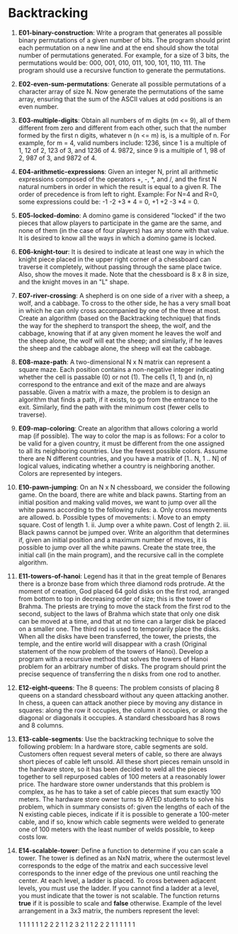 # Backtracking

1) **E01-binary-construction**: Write a program that generates all possible binary permutations of a given number of bits. The program should print each permutation on a new line and at the end should show the total number of permutations generated. For example, for a size of 3 bits, the permutations would be: 000, 001, 010, 011, 100, 101, 110, 111. The program should use a recursive function to generate the permutations.

2) **E02-even-sum-permutations**: Generate all possible permutations of a character array of size N. Now generate the permutations of the same array, ensuring that the sum of the ASCII values at odd positions is an even number.

3) **E03-multiple-digits**: Obtain all numbers of m digits (m <= 9), all of them different from zero and different from each other, such that the number formed by the first n digits, whatever n (n <= m) is, is a multiple of n. For example, for m = 4, valid numbers include: 1236, since 1 is a multiple of 1, 12 of 2, 123 of 3, and 1236 of 4. 9872, since 9 is a multiple of 1, 98 of 2, 987 of 3, and 9872 of 4.

4) **E04-arithmetic-expressions**: Given an integer N, print all arithmetic expressions composed of the operators +, -, *, and /, and the first N natural numbers in order in which the result is equal to a given R. The order of precedence is from left to right. Example: For N=4 and R=0, some expressions could be: -1 -2 +3 * 4 = 0, +1 +2 -3 *4 = 0.

5) **E05-locked-domino**: A domino game is considered "locked" if the two pieces that allow players to participate in the game are the same, and none of them (in the case of four players) has any stone with that value. It is desired to know all the ways in which a domino game is locked.

6) **E06-knight-tour**: It is desired to indicate at least one way in which the knight piece placed in the upper right corner of a chessboard can traverse it completely, without passing through the same place twice. Also, show the moves it made. Note that the chessboard is 8 x 8 in size, and the knight moves in an "L" shape.

7) **E07-river-crossing**: A shepherd is on one side of a river with a sheep, a wolf, and a cabbage. To cross to the other side, he has a very small boat in which he can only cross accompanied by one of the three at most. Create an algorithm (based on the Backtracking technique) that finds the way for the shepherd to transport the sheep, the wolf, and the cabbage, knowing that if at any given moment he leaves the wolf and the sheep alone, the wolf will eat the sheep; and similarly, if he leaves the sheep and the cabbage alone, the sheep will eat the cabbage.

8) **E08-maze-path**: A two-dimensional N x N matrix can represent a square maze. Each position contains a non-negative integer indicating whether the cell is passable (0) or not (1). The cells (1, 1) and (n, n) correspond to the entrance and exit of the maze and are always passable. Given a matrix with a maze, the problem is to design an algorithm that finds a path, if it exists, to go from the entrance to the exit. Similarly, find the path with the minimum cost (fewer cells to traverse).

9) **E09-map-coloring**: Create an algorithm that allows coloring a world map (if possible). The way to color the map is as follows: For a color to be valid for a given country, it must be different from the one assigned to all its neighboring countries. Use the fewest possible colors. Assume there are N different countries, and you have a matrix of [1.. N, 1 .. N] of logical values, indicating whether a country is neighboring another. Colors are represented by integers.

10) **E10-pawn-jumping**: On an N x N chessboard, we consider the following game. On the board, there are white and black pawns. Starting from an initial position and making valid moves, we want to jump over all the white pawns according to the following rules:
    a. Only cross movements are allowed.
    b. Possible types of movements:
        i. Move to an empty square. Cost of length 1.
        ii. Jump over a white pawn. Cost of length 2.
        iii. Black pawns cannot be jumped over.
    Write an algorithm that determines if, given an initial position and a maximum number of moves, it is possible to jump over all the white pawns. Create the state tree, the initial call (in the main program), and the recursive call in the complete algorithm.

11) **E11-towers-of-hanoi**: Legend has it that in the great temple of Benares there is a bronze base from which three diamond rods protrude. At the moment of creation, God placed 64 gold disks on the first rod, arranged from bottom to top in decreasing order of size; this is the tower of Brahma. The priests are trying to move the stack from the first rod to the second, subject to the laws of Brahma which state that only one disk can be moved at a time, and that at no time can a larger disk be placed on a smaller one. The third rod is used to temporarily place the disks. When all the disks have been transferred, the tower, the priests, the temple, and the entire world will disappear with a crash (Original statement of the now problem of the towers of Hanoi). Develop a program with a recursive method that solves the towers of Hanoi problem for an arbitrary number of disks. The program should print the precise sequence of transferring the n disks from one rod to another.

12) **E12-eight-queens**: The 8 queens: The problem consists of placing 8 queens on a standard chessboard without any queen attacking another. In chess, a queen can attack another piece by moving any distance in squares: along the row it occupies, the column it occupies, or along the diagonal or diagonals it occupies. A standard chessboard has 8 rows and 8 columns.

13) **E13-cable-segments**: Use the backtracking technique to solve the following problem: In a hardware store, cable segments are sold. Customers often request several meters of cable, so there are always short pieces of cable left unsold. All these short pieces remain unsold in the hardware store, so it has been decided to weld all the pieces together to sell repurposed cables of 100 meters at a reasonably lower price. The hardware store owner understands that this problem is complex, as he has to take a set of cable pieces that sum exactly 100 meters. The hardware store owner turns to AYED students to solve his problem, which in summary consists of: given the lengths of each of the N existing cable pieces, indicate if it is possible to generate a 100-meter cable, and if so, know which cable segments were welded to generate one of 100 meters with the least number of welds possible, to keep costs low.

14) **E14-scalable-tower**: Define a function to determine if you can scale a tower. The tower is defined as an NxN matrix, where the outermost level corresponds to the edge of the matrix and each successive level corresponds to the inner edge of the previous one until reaching the center. At each level, a ladder is placed. To cross between adjacent levels, you must use the ladder. If you cannot find a ladder at a level, you must indicate that the tower is not scalable. The function returns **true** if it is possible to scale and **false** otherwise. Example of the level arrangement in a 3x3 matrix, the numbers represent the level:

	1 1 1 1 1
	1 2 2 2 1
	1 2 3 2 1
	1 2 2 2 1
	1 1 1 1 1
